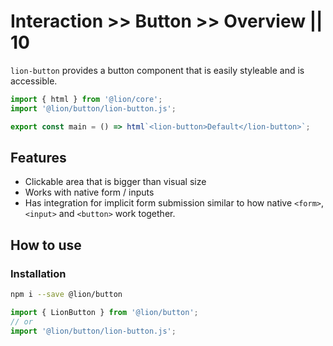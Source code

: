 # Interaction >> Button >> Overview || 10

`lion-button` provides a button component that is easily styleable and is accessible.

```js script
import { html } from '@lion/core';
import '@lion/button/lion-button.js';
```

```js preview-story
export const main = () => html`<lion-button>Default</lion-button>`;
```

## Features

- Clickable area that is bigger than visual size
- Works with native form / inputs
- Has integration for implicit form submission similar to how native `<form>`, `<input>` and `<button>` work together.

## How to use

### Installation

```bash
npm i --save @lion/button
```

```js
import { LionButton } from '@lion/button';
// or
import '@lion/button/lion-button.js';
```
